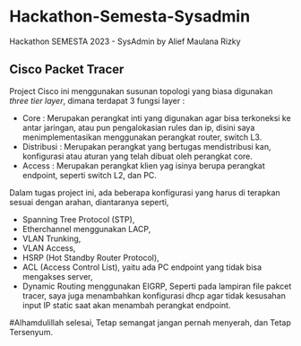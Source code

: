 # Hackathon-Semesta-Sysadmin
Hackathon SEMESTA 2023 - SysAdmin
    by Alief Maulana Rizky

## Cisco Packet Tracer
Project Cisco ini menggunakan susunan topologi yang biasa digunakan _three tier layer_, dimana terdapat 3 fungsi layer :
- Core : Merupakan perangkat inti yang digunakan agar bisa terkoneksi ke antar jaringan, atau pun pengalokasian rules dan ip, disini saya menimplementasikan menggunakan perangkat router, switch L3.
- Distribusi : Merupakan perangkat yang bertugas mendistribusi kan, konfigurasi atau aturan yang telah dibuat oleh perangkat core.
- Access : Merupakan perangkat klien yag isinya berupa perangkat endpoint, seperti switch L2, dan PC.

Dalam tugas project ini, ada beberapa konfigurasi yang harus di terapkan sesuai dengan arahan, diantaranya seperti,
- Spanning Tree Protocol (STP),
- Etherchannel menggunakan LACP,
- VLAN Trunking,
- VLAN Access,
- HSRP (Hot Standby Router Protocol),
- ACL (Access Control List), yaitu ada PC endpoint yang tidak bisa mengakses server,
- Dynamic Routing menggunakan EIGRP,
Seperti pada lampiran file pakcet tracer, saya juga menambahkan konfigurasi dhcp agar tidak kesusahan input IP static saat akan menambah perangkat endpoint.



#Alhamdulillah selesai, Tetap semangat jangan pernah menyerah, dan Tetap Tersenyum.
